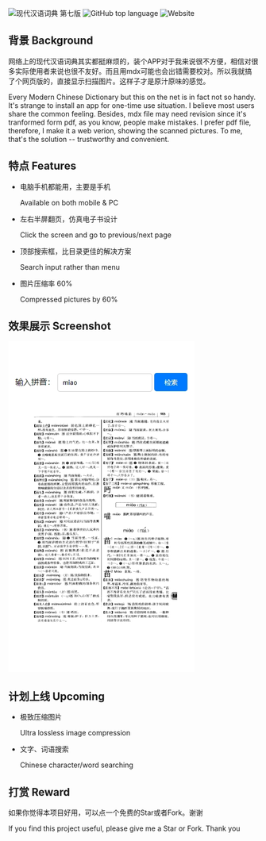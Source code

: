 ![现代汉语词典 第七版](https://img.shields.io/badge/%E7%8E%B0%E4%BB%A3%E6%B1%89%E8%AF%AD%E8%AF%8D%E5%85%B8-%E7%AC%AC%E4%B8%83%E7%89%88-red?style=for-the-badge) 
![GitHub top language](https://img.shields.io/github/languages/top/ano-via/dict?style=for-the-badge)
![Website](https://img.shields.io/website?url=https%3A%2F%2Fano-via.github.io%2Fdict&style=for-the-badge)

## 背景 Background
网络上的现代汉语词典其实都挺麻烦的，装个APP对于我来说很不方便，相信对很多实际使用者来说也很不友好。而且用mdx可能也会出错需要校对。所以我就搞了个网页版的，直接显示扫描图片。这样子才是原汁原味的感觉。

Every Modern Chinese Dictionary but this on the net is in fact not so handy. It's strange to install an app for one-time use situation. I believe most users share the common feeling. Besides, mdx file may need revision since it's tranformed form pdf, as you know, people make mistakes. I prefer pdf file, therefore, I make it a web verion, showing the scanned pictures. To me, that's the solution -- trustworthy and convenient.

## 特点 Features
- 电脑手机都能用，主要是手机 
  
  Available on both mobile & PC
- 左右半屏翻页，仿真电子书设计 
  
  Click the screen and go to previous/next page
- 顶部搜索框，比目录更佳的解决方案 
  
  Search input rather than menu
- 图片压缩率 60%

  Compressed pictures by 60%

## 效果展示 Screenshot
![效果展示](screenshot.jpg)

## 计划上线 Upcoming
- 极致压缩图片 
  
  Ultra lossless image compression
- 文字、词语搜索 
  
  Chinese character/word searching

## 打赏 Reward
如果你觉得本项目好用，可以点一个免费的Star或者Fork。谢谢

If you find this project useful, please give me a Star or Fork. Thank you
![]()
